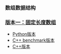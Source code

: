 ### 数组数据结构

### [版本一：固定长度数组](recipe-01)

- [Python版本](recipe-01/python)
- [C++ benchmark版本](recipe-01/benchmark-cxx)
- [C++版本](recipe-01/cxx)

